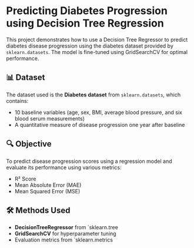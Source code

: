 # Predicting Diabetes Progression using Decision Tree Regression

This project demonstrates how to use a Decision Tree Regressor to predict diabetes disease progression using the diabetes dataset provided by `sklearn.datasets`. The model is fine-tuned using GridSearchCV for optimal performance.

## 📊 Dataset

The dataset used is the **Diabetes dataset** from `sklearn.datasets`, which contains:
- 10 baseline variables (age, sex, BMI, average blood pressure, and six blood serum measurements)
- A quantitative measure of disease progression one year after baseline

## 🔍 Objective

To predict disease progression scores using a regression model and evaluate its performance using various metrics:
- R² Score
- Mean Absolute Error (MAE)
- Mean Squared Error (MSE)

## 🛠️ Methods Used

- **DecisionTreeRegressor** from `sklearn.tree
- **GridSearchCV** for hyperparameter tuning
- Evaluation metrics from `sklearn.metrics
